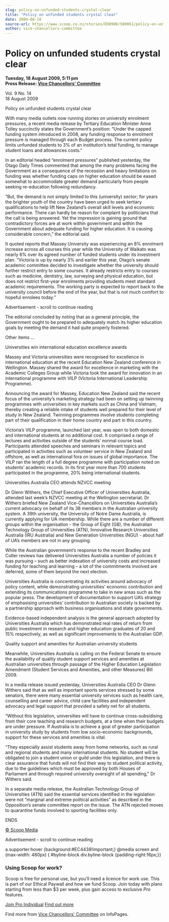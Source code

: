 ```yaml
---
slug: policy-on-unfunded-students-crystal-clear
title: "Policy on unfunded students crystal clear"
date: 2009-08-18
source-url: https://www.scoop.co.nz/stories/ED0908/S00061/policy-on-unfunded-students-crystal-clear.htm
author: vice-chancellors-committee
---
```

Policy on unfunded students crystal clear
=========================================

**Tuesday, 18 August 2009, 5:11 pm**  
**Press Release: [Vice Chancellors' Committee](https://info.scoop.co.nz/Vice_Chancellors'_Committee)**

Vol. 9 No. 14  
18 August 2009

Policy on unfunded students crystal clear

With many media outlets now running stories on university enrolment pressures, a recent media release by Tertiary Education Minister Anne Tolley succinctly states the Government’s position: “Under the capped funding system introduced in 2008, any funding response to enrolment pressure is managed through each Budget process. The current policy limits unfunded students to 3% of an institution’s total funding, to manage student loans and allowances costs.”

In an editorial headed “enrolment pressures” published yesterday, the Otago Daily Times commented that among the many problems facing the Government as a consequence of the recession and heavy limitations on funding was whether funding caps on higher education should be eased somewhat to accommodate greater demand particularly from people seeking re-education following redundancy.

“But, the demand is not simply limited to this (university) sector; for years the brighter youth of the country have been urged to seek tertiary qualifications to help lift New Zealand’s overall skill levels and economic performance. There can hardly be reason for complaint by politicians that the call is being answered. Yet the impression is gaining ground that contradictory forces are at work within government and within the Government about adequate funding for higher education. It is causing considerable concern,” the editorial said.

It quoted reports that Massey University was experiencing an 8% enrolment increase across all courses this year while the University of Waikato was nearly 6% over its agreed number of funded students under its investment plan. “Victoria is up by nearly 3% and earlier this year, Otago’s senate academic committee decided to investigate whether the university should further restrict entry to some courses. It already restricts entry to courses such as medicine, dentistry, law, surveying and physical education, but does not restrict first-year enrolments providing students meet standard academic requirements. The working party is expected to report back to the university council before the end of the year, but that is not much comfort to hopeful enrolees today.”

Advertisement - scroll to continue reading





The editorial concluded by noting that as a general principle, the Government ought to be prepared to adequately match its higher education goals by meeting the demand it had quite properly fostered.

Other items …

Universities win international education excellence awards

Massey and Victoria universities were recognised for excellence in international education at the recent Education New Zealand conference in Wellington. Massey shared the award for excellence in marketing with the Academic Colleges Group while Victoria took the award for innovation in an international programme with VILP (Victoria International Leadership Programme).

Announcing the award for Massey, Education New Zealand said the recent focus of the university’s marketing strategy had been on setting up twinning programmes with universities in key markets such as China and Vietnam, thereby creating a reliable intake of students well prepared for their level of study in New Zealand. Twinning programmes involve students completing part of their qualification in their home country and part in this country.

Victoria’s VILP programme, launched last year, was open to both domestic and international students at no additional cost. It comprised a range of lectures and activities outside of the students’ normal course load. Participants attended speeches and seminars in relevant topics and participated in activities such as volunteer service in New Zealand and offshore, as well as international fora on issues of global importance. The VILP ran the length of a full degree programme with participation noted on students’ academic records. In its first year more than 700 students participated in the programme, 20% being international students.

Universities Australia CEO attends NZVCC meeting

Dr Glenn Withers, the Chief Executive Officer of Universities Australia, attended last week’s NZVCC meeting at the Wellington secretariat. Dr Withers briefed New Zealand Vice-Chancellors on Universities Australia’s current advocacy on behalf of its 38 members in the Australian university system. A 39th university, the University of Notre Dame Australia, is currently applying for UA membership. While there are a number of different groups within the organisation - the Group of Eight (G8), the Australian Technology Group of Universities (ATN), Innovative Research Universities Australia (IRU Australia) and New Generation Universities (NGU) - about half of UA’s members are not in any grouping.

While the Australian government’s response to the recent Bradley and Cutler reviews has delivered Universities Australia a number of policies it was pursuing – such as better indexation of university costs and increased funding for teaching and learning – a lot of the commitments involved are deferred, some of them beyond the next election.

Universities Australia is concentrating its activities around advocacy of policy content, while demonstrating universities’ economic contribution and extending its communications programme to take in new areas such as the popular press. The development of documentation to support UA’s strategy of emphasising universities’ contribution to Australian society is backed by a partnership approach with business organisations and state governments.

Evidence-based independent analysis is the general approach adopted by Universities Australia which has demonstrated real rates of return from public investment in research and higher education graduates of 20 and 15% respectively, as well as significant improvements to the Australian GDP.

Quality support and amenities for Australian university students

Meanwhile, Universities Australia is calling on the Federal Senate to ensure the availability of quality student support services and amenities at Australian universities through passage of the Higher Education Legislation Amendment (Student Services and Amenities, and other Measures) Bill 2009.

In a media release issued yesterday, Universities Australia CEO Dr Glenn Withers said that as well as important sports services stressed by some senators, there were many essential university services such as health care, counselling and career advice, child care facilities and independent advocacy and legal support that provided a safety net for all students.

“Without this legislation, universities will have to continue cross-subsidising from their core teaching and research budgets, at a time when their budgets are under pressure. If Australia is to achieve a goal of greater participation in university study by students from low socio-economic backgrounds, support for these services and amenities is vital.

“They especially assist students away from home networks, such as rural and regional students and many international students. No student will be obligated to join a student union or guild under this legislation, and there is clear assurance that funds will not find their way to student political activity, due to the guidelines which must be approved by both Houses of Parliament and through required university oversight of all spending,” Dr Withers said.

In a separate media release, the Australian Technology Group of Universities (ATN) said the essential services identified in the legislation were not “marginal and extreme political activities” as described in the Opposition’s senate committee report on the issue. The ATN rejected moves to quarantine funds involved to sporting facilities only.

ENDS

[© Scoop Media](http://www.scoop.co.nz/about/terms.html)  

Advertisement - scroll to continue reading



a.supporter:hover {background:#EC4438!important;} @media screen and (max-width: 480px) { #byline-block div.byline-block {padding-right:16px;}}

### Using Scoop for work?

Scoop is free for personal use, but you’ll need a licence for work use. This is part of our Ethical Paywall and how we fund Scoop. Join today with plans starting from less than $3 per week, plus gain access to exclusive _Pro_ features.  
  
[Join Pro Individual](https://pro.scoop.co.nz/Individual/?from=ProIn24) [Find out more](https://pro.scoop.co.nz/using-scoop-for-work/?from=ProIn24)

Find more from [Vice Chancellors' Committee](https://info.scoop.co.nz/Vice_Chancellors'_Committee) on InfoPages.